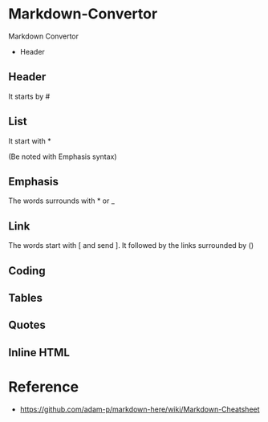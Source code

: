 # Markdown-Convertor
Markdown Convertor

* Header

## Header 

It starts by #

## List

It start with * 

(Be noted with Emphasis syntax)

## Emphasis

The words surrounds with * or _

## Link 

The words start with \[ and send \]. It followed by the links surrounded by ()

## Coding

## Tables

## Quotes

## Inline HTML


# Reference
* https://github.com/adam-p/markdown-here/wiki/Markdown-Cheatsheet
